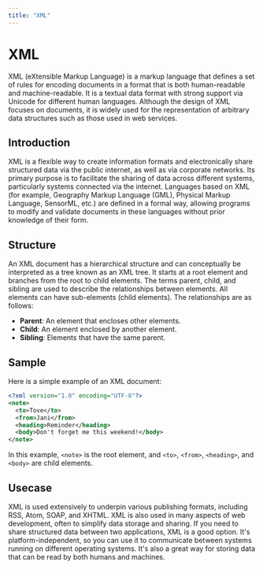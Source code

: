 ```yaml
---
title: "XML"
---
```

# XML

XML (eXtensible Markup Language) is a markup language that defines a set of rules for encoding documents in a format that is both human-readable and machine-readable. It is a textual data format with strong support via Unicode for different human languages. Although the design of XML focuses on documents, it is widely used for the representation of arbitrary data structures such as those used in web services.

## Introduction

XML is a flexible way to create information formats and electronically share structured data via the public internet, as well as via corporate networks. Its primary purpose is to facilitate the sharing of data across different systems, particularly systems connected via the internet. Languages based on XML (for example, Geography Markup Language (GML), Physical Markup Language, SensorML, etc.) are defined in a formal way, allowing programs to modify and validate documents in these languages without prior knowledge of their form.

## Structure

An XML document has a hierarchical structure and can conceptually be interpreted as a tree known as an XML tree. It starts at a root element and branches from the root to child elements. The terms parent, child, and sibling are used to describe the relationships between elements. All elements can have sub-elements (child elements). The relationships are as follows:

- **Parent**: An element that encloses other elements.
- **Child**: An element enclosed by another element.
- **Sibling**: Elements that have the same parent.

## Sample

Here is a simple example of an XML document:

```xml
<?xml version="1.0" encoding="UTF-8"?>
<note>
  <to>Tove</to>
  <from>Jani</from>
  <heading>Reminder</heading>
  <body>Don't forget me this weekend!</body>
</note>
```

In this example, `<note>` is the root element, and `<to>`, `<from>`, `<heading>`, and `<body>` are child elements.

## Usecase

XML is used extensively to underpin various publishing formats, including RSS, Atom, SOAP, and XHTML. XML is also used in many aspects of web development, often to simplify data storage and sharing. If you need to share structured data between two applications, XML is a good option. It's platform-independent, so you can use it to communicate between systems running on different operating systems. It's also a great way for storing data that can be read by both humans and machines.
